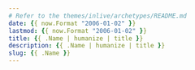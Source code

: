 ```yaml
---
# Refer to the themes/inlive/archetypes/README.md
date: {{ now.Format "2006-01-02" }}
lastmod: {{ now.Format "2006-01-02" }}
title: {{ .Name | humanize | title }}
description: {{ .Name | humanize | title }}
slug: {{ .Name }}
---
```

